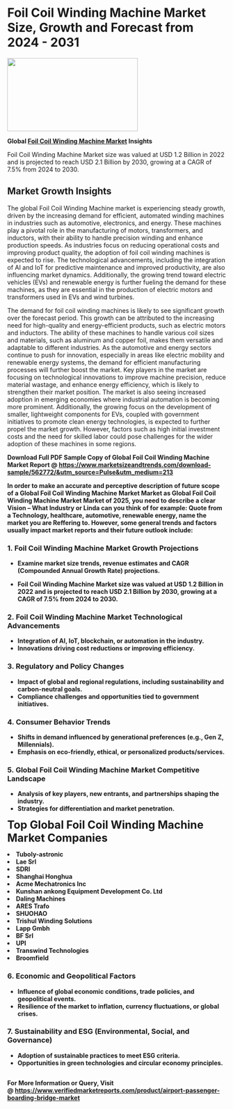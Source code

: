 <H1>Foil Coil Winding Machine Market Size, Growth and Forecast from 2024 - 2031</H1><img class="aligncenter size-medium wp-image-584254" src="https://thirdeyenews.in/wp-content/uploads/2024/09/Global-Market-Research-300x168.jpeg" alt="" width="300" height="168" /><p><strong>Global&nbsp;<a href="https://www.marketsizeandtrends.com/download-sample/562772/&amp;utm_source=Pulse&amp;utm_medium=213">Foil Coil Winding Machine Market</a> Insights</strong></p><p>Foil Coil Winding Machine Market size was valued at USD 1.2 Billion in 2022 and is projected to reach USD 2.1 Billion by 2030, growing at a CAGR of 7.5% from 2024 to 2030.</p><p><h2>Market Growth Insights</h2> <p>The global Foil Coil Winding Machine market is experiencing steady growth, driven by the increasing demand for efficient, automated winding machines in industries such as automotive, electronics, and energy. These machines play a pivotal role in the manufacturing of motors, transformers, and inductors, with their ability to handle precision winding and enhance production speeds. As industries focus on reducing operational costs and improving product quality, the adoption of foil coil winding machines is expected to rise. The technological advancements, including the integration of AI and IoT for predictive maintenance and improved productivity, are also influencing market dynamics. Additionally, the growing trend toward electric vehicles (EVs) and renewable energy is further fueling the demand for these machines, as they are essential in the production of electric motors and transformers used in EVs and wind turbines.</p> <p><strong></strong></p> <p>The demand for foil coil winding machines is likely to see significant growth over the forecast period. This growth can be attributed to the increasing need for high-quality and energy-efficient products, such as electric motors and inductors. The ability of these machines to handle various coil sizes and materials, such as aluminum and copper foil, makes them versatile and adaptable to different industries. As the automotive and energy sectors continue to push for innovation, especially in areas like electric mobility and renewable energy systems, the demand for efficient manufacturing processes will further boost the market. Key players in the market are focusing on technological innovations to improve machine precision, reduce material wastage, and enhance energy efficiency, which is likely to strengthen their market position. The market is also seeing increased adoption in emerging economies where industrial automation is becoming more prominent. Additionally, the growing focus on the development of smaller, lightweight components for EVs, coupled with government initiatives to promote clean energy technologies, is expected to further propel the market growth. However, factors such as high initial investment costs and the need for skilled labor could pose challenges for the wider adoption of these machines in some regions. <p><strong></p><p><span class=""><strong>Download Full PDF Sample Copy of Global Foil Coil Winding Machine Market Report</strong> @ <a href="https://www.marketsizeandtrends.com/download-sample/562772/&amp;utm_source=Pulse&amp;utm_medium=213" target="_blank">https://www.marketsizeandtrends.com/download-sample/562772/&amp;utm_source=Pulse&amp;utm_medium=213</a></span></p><p>In order to make an accurate and perceptive description of future scope of a Global&nbsp;Foil Coil Winding Machine Market Market as Global&nbsp;Foil Coil Winding Machine Market Market of 2025, you need to describe a clear Vision &ndash; What Industry or Linda can you think of for example: Quote from a Technology, healthcare, automotive, renewable energy, name the market you are Reffering to. However, some general trends and factors usually impact market reports and their future outlook include:</p><h3>1.&nbsp;<strong>Foil Coil Winding Machine Market Growth Projections</strong></h3><ul><li>Examine market size trends, revenue estimates and CAGR (Compounded Annual Growth Rate) projections.</li><li><p>Foil Coil Winding Machine Market size was valued at USD 1.2 Billion in 2022 and is projected to reach USD 2.1 Billion by 2030, growing at a CAGR of 7.5% from 2024 to 2030.</p></li></ul><h3>2.&nbsp;<strong>Foil Coil Winding Machine Market Technological Advancements</strong></h3><ul><li>Integration of AI, IoT, blockchain, or automation in the industry.</li><li>Innovations driving cost reductions or improving efficiency.</li></ul><h3>3.&nbsp;<strong>Regulatory and Policy Changes</strong></h3><ul><li>Impact of global and regional regulations, including sustainability and carbon-neutral goals.</li><li>Compliance challenges and opportunities tied to government initiatives.</li></ul><h3>4.&nbsp;<strong>Consumer Behavior Trends</strong></h3><ul><li>Shifts in demand influenced by generational preferences (e.g., Gen Z, Millennials).</li><li>Emphasis on eco-friendly, ethical, or personalized products/services.</li></ul><h3>5.&nbsp;<strong>Global Foil Coil Winding Machine Market Competitive Landscape</strong></h3><ul><li>Analysis of key players, new entrants, and partnerships shaping the industry.</li><li>Strategies for differentiation and market penetration.</li></ul><p data-pm-slice="1 1 []"><span style="color: inherit; font-family: inherit; font-size: 25px;">Top Global Foil Coil Winding Machine Market Companies</span></p><div class="" data-test-id=""><p><li>Tuboly-astronic</li><li> Lae Srl</li><li> SDRI</li><li> Shanghai Honghua</li><li> Acme Mechatronics Inc</li><li> Kunshan ankong Equipment Development Co. Ltd</li><li> Daling Machines</li><li> ARES Trafo</li><li> SHUOHAO</li><li> Trishul Winding Solutions</li><li> Lapp Gmbh</li><li> BF Srl</li><li> UPI</li><li> Transwind Technologies</li><li> Broomfield</li></p></div><h3>6.&nbsp;<strong>Economic and Geopolitical Factors</strong></h3><ul><li>Influence of global economic conditions, trade policies, and geopolitical events.</li><li>Resilience of the market to inflation, currency fluctuations, or global crises.</li></ul><h3>7.&nbsp;<strong>Sustainability and ESG (Environmental, Social, and Governance)</strong></h3><ul><li>Adoption of sustainable practices to meet ESG criteria.</li><li>Opportunities in green technologies and circular economy principles.</li></ul><h2><strong style="font-size: 14px;">For More Information or Query, Visit @&nbsp;</strong><a style="background-color: #ffffff; font-size: 14px;" href="https://www.marketsizeandtrends.com/report/foil-coil-winding-machine-market/" target="_blank">https://www.verifiedmarketreports.com/product/airport-passenger-boarding-bridge-market</a></h2>

